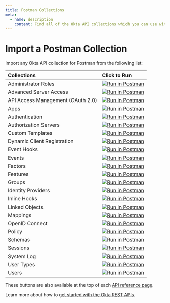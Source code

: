```yaml
---
title: Postman Collections
meta:
  - name: description
    content: Find all of the Okta API collections which you can use with Postman.
---
```


# Import a Postman Collection

Import any Okta API collection for Postman from the following list:

| Collections                         | Click to Run                                                                                                                           |
| :---------------------------------- | :------------------------------------------------------------------------------------------------------------------------------------- |
| Administrator Roles                 | [![Run in Postman](https://run.pstmn.io/button.svg)](https://app.getpostman.com/run-collection/4f1233beeef282acbcfb)                   |
| Advanced Server Access              | [![Run in Postman](https://run.pstmn.io/button.svg)](https://app.getpostman.com/run-collection/fba803e43a4ae53667d4)                   |
| API Access Management (OAuth 2.0)   | [![Run in Postman](https://run.pstmn.io/button.svg)](https://app.getpostman.com/run-collection/01108eafad818f5aa3c7)                   |
| Apps                                | [![Run in Postman](https://run.pstmn.io/button.svg)](https://app.getpostman.com/run-collection/18dd817ee8abace68dd8)                   |
| Authentication                      | [![Run in Postman](https://run.pstmn.io/button.svg)](https://app.getpostman.com/run-collection/6f4f9ca4145db4d80270)                   |
| Authorization Servers               | [![Run in Postman](https://run.pstmn.io/button.svg)](https://app.getpostman.com/run-collection/6e58e52a03637c290665)                   |
| Custom Templates                    | [![Run in Postman](https://run.pstmn.io/button.svg)](https://app.getpostman.com/run-collection/6806eb23befaf5bb3b6c)                   |
| Dynamic Client Registration         | [![Run in Postman](https://run.pstmn.io/button.svg)](https://app.getpostman.com/run-collection/065ebd914e0d998e5759)                   |
| Event Hooks                         | [![Run in Postman](https://run.pstmn.io/button.svg)](https://app.getpostman.com/run-collection/ee24ad1d7e7e17df1783)                   |
| Events                              | [![Run in Postman](https://run.pstmn.io/button.svg)](https://app.getpostman.com/run-collection/f990a71f061a7a16d0bf)                   |
| Factors                             | [![Run in Postman](https://run.pstmn.io/button.svg)](https://app.getpostman.com/run-collection/2e52a7def4973635840e)                   |
| Features                            | [![Run in Postman](https://run.pstmn.io/button.svg)](https://app.getpostman.com/run-collection/c8436aac9c9f4966dc8d)                   |
| Groups                              | [![Run in Postman](https://run.pstmn.io/button.svg)](https://app.getpostman.com/run-collection/5dbb338ac908fb32035c)                   |
| Identity Providers                  | [![Run in Postman](https://run.pstmn.io/button.svg)](https://app.getpostman.com/run-collection/b6ae6cc993c84d50d927)                   |
| Inline Hooks                        | [![Run in Postman](https://run.pstmn.io/button.svg)](https://app.getpostman.com/run-collection/8be0f0b6e03d02c3bb45)                   |
| Linked Objects                      | [![Run in Postman](https://run.pstmn.io/button.svg)](https://app.getpostman.com/run-collection/09416941ad62f022cabb)                   |
| Mappings                            | [![Run in Postman](https://run.pstmn.io/button.svg)](https://app.getpostman.com/run-collection/2b9feba6001a56b2a885)                   |
| OpenID Connect                      | [![Run in Postman](https://run.pstmn.io/button.svg)](https://app.getpostman.com/run-collection/fd92d7c1ab0fbfdecab2)                   |
| Policy                              | [![Run in Postman](https://run.pstmn.io/button.svg)](https://app.getpostman.com/run-collection/7c7660f56191450a27aa)                   |
| Schemas                             | [![Run in Postman](https://run.pstmn.io/button.svg)](https://app.getpostman.com/run-collection/443242e60287fb4b8d6d)                   |
| Sessions                            | [![Run in Postman](https://run.pstmn.io/button.svg)](https://app.getpostman.com/run-collection/9f729bbb060e6bac09fa)                   |
| System Log                          | [![Run in Postman](https://run.pstmn.io/button.svg)](https://app.getpostman.com/run-collection/54def5ab52f04b7e4011)                   |
| User Types                          | [![Run in Postman](https://run.pstmn.io/button.svg)](https://app.getpostman.com/run-collection/7f16d9b7259fdf0f91f6)                   |
| Users                               | [![Run in Postman](https://run.pstmn.io/button.svg)](https://app.getpostman.com/run-collection/ff2ad5a39f77ba4cfabf)                   |

These buttons are also available at the top of each [API reference page](/docs/reference/api/apps/).

Learn more about how to [get started with the Okta REST APIs](/code/rest/).
